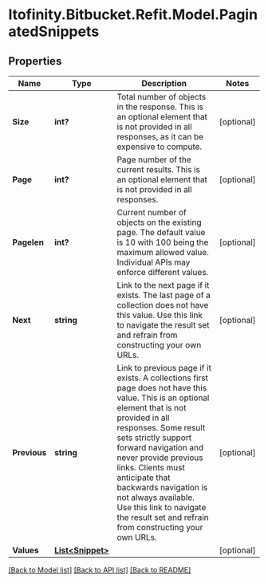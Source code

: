 # Itofinity.Bitbucket.Refit.Model.PaginatedSnippets
## Properties

Name | Type | Description | Notes
------------ | ------------- | ------------- | -------------
**Size** | **int?** | Total number of objects in the response. This is an optional element that is not provided in all responses, as it can be expensive to compute. | [optional] 
**Page** | **int?** | Page number of the current results. This is an optional element that is not provided in all responses. | [optional] 
**Pagelen** | **int?** | Current number of objects on the existing page. The default value is 10 with 100 being the maximum allowed value. Individual APIs may enforce different values. | [optional] 
**Next** | **string** | Link to the next page if it exists. The last page of a collection does not have this value. Use this link to navigate the result set and refrain from constructing your own URLs. | [optional] 
**Previous** | **string** | Link to previous page if it exists. A collections first page does not have this value. This is an optional element that is not provided in all responses. Some result sets strictly support forward navigation and never provide previous links. Clients must anticipate that backwards navigation is not always available. Use this link to navigate the result set and refrain from constructing your own URLs. | [optional] 
**Values** | [**List&lt;Snippet&gt;**](Snippet.md) |  | [optional] 

[[Back to Model list]](../README.md#documentation-for-models) [[Back to API list]](../README.md#documentation-for-api-endpoints) [[Back to README]](../README.md)

